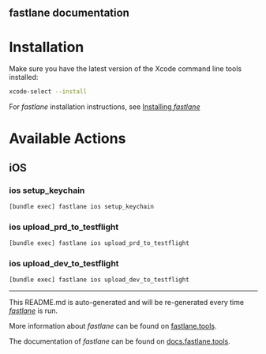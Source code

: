 fastlane documentation
----

# Installation

Make sure you have the latest version of the Xcode command line tools installed:

```sh
xcode-select --install
```

For _fastlane_ installation instructions, see [Installing _fastlane_](https://docs.fastlane.tools/#installing-fastlane)

# Available Actions

## iOS

### ios setup_keychain

```sh
[bundle exec] fastlane ios setup_keychain
```



### ios upload_prd_to_testflight

```sh
[bundle exec] fastlane ios upload_prd_to_testflight
```



### ios upload_dev_to_testflight

```sh
[bundle exec] fastlane ios upload_dev_to_testflight
```



----

This README.md is auto-generated and will be re-generated every time [_fastlane_](https://fastlane.tools) is run.

More information about _fastlane_ can be found on [fastlane.tools](https://fastlane.tools).

The documentation of _fastlane_ can be found on [docs.fastlane.tools](https://docs.fastlane.tools).
